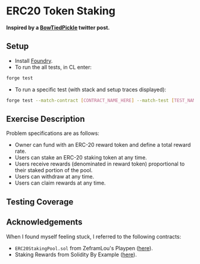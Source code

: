 # ERC20 Token Staking

**Inspired by a [BowTiedPickle](https://twitter.com/BowTiedPickle/status/1579306658928656385/photo/1) twitter post.**

## Setup

- Install [Foundry](https://github.com/foundry-rs/foundry).
- To run the all tests, in CL enter:

```sh
forge test
```

- To run a specific test (with stack and setup traces displayed):

```sh
forge test --match-contract [CONTRACT_NAME_HERE] --match-test [TEST_NAME_HERE] -vvvvv
```

## Exercise Description

Problem specifications are as follows:

- Owner can fund with an ERC-20 reward token and define a total reward rate.
- Users can stake an ERC-20 staking token at any time.
- Users receive rewards (denominated in reward token) proportional to their staked portion of the pool.
- Users can withdraw at any time.
- Users can claim rewards at any time.

## Testing Coverage

## Acknowledgements

When I found myself feeling stuck, I referred to the following contracts:

- `ERC20StakingPool.sol` from ZeframLou's Playpen ([here](https://github.com/ZeframLou/playpen/blob/main/src/ERC20StakingPool.sol)).
- Staking Rewards from Solidity By Example ([here](https://solidity-by-example.org/defi/staking-rewards/)).
